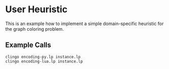 # User Heuristic

This is an example how to implement a simple domain-specific heuristic for the
graph coloring problem.

## Example Calls

    clingo encoding-py.lp instance.lp
    clingo encoding-lua.lp instance.lp
